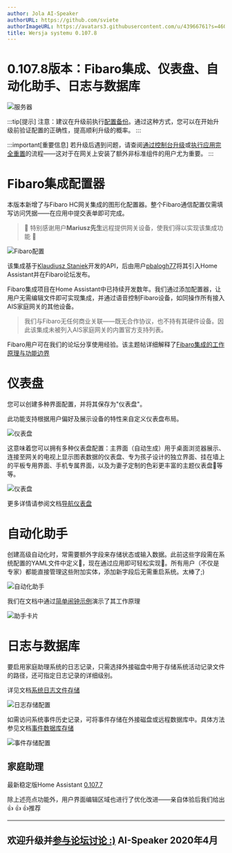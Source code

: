 ```yaml
---
author: Jola AI-Speaker
authorURL: https://github.com/sviete
authorImageURL: https://avatars3.githubusercontent.com/u/43966761?s=460&v=4
title: Wersja systemu 0.107.8
---
```


# 0.107.8版本：Fibaro集成、仪表盘、自动化助手、日志与数据库

![服务器](/img/en/blog/202004/fibaro.png)

<!--truncate-->

:::tip[提示]
注意：建议在升级前执行[配置备份](/docs/ais_bramka_configuration_software#kopia-zapasowa-konfiguracji)。通过这种方式，您可以在开始升级前验证配置的正确性，提高顺利升级的概率。
:::

:::important[重要信息]
若升级后遇到问题，请查阅[通过控制台升级](/docs/ais_bramka_update_manual)或[执行应用完全重置](/docs/ais_bramka_reset_ais_step_by_step)的流程——这对于在网关上安装了额外非标准组件的用户尤为重要。
:::

# Fibaro集成配置器

本版本新增了与Fibaro HC网关集成的图形化配置器。整个Fibaro通信配置仅需填写访问凭据——在应用中提交表单即可完成。

> 🥳 特别感谢用户**Mariusz先生**远程提供网关设备，使我们得以实现该集成功能 🥰

![Fibaro配置](/img/en/frontend/fibaro_config.png)

该集成基于[Klaudiusz Staniek](https://github.com/kstaniek)开发的API，后由用户[pbalogh77](https://forum.fibaro.com/topic/32395-home-assistant-integrates-fibaro-hclhc2/)将其引入Home Assistant并在Fibaro论坛发布。

Fibaro集成项目在Home Assistant中已持续开发数年。我们通过添加配置器，让用户无需编辑文件即可实现集成，并通过语音控制Fibaro设备，如同操作所有接入AIS家庭网关的其他设备。

> 我们与Fibaro无任何商业关联——既无合作协议，也不持有其硬件设备。因此该集成未被列入AIS家庭网关的内置官方支持列表。

Fibaro用户可在我们的论坛分享使用经验。该主题帖详细解释了[Fibaro集成的工作原理与功能边界](https://ai-speaker.discourse.group/t/ais-pytan-kilka-laika/209/10)

# 仪表盘

您可以创建多种界面配置，并将其保存为"仪表盘"。

此功能支持根据用户偏好及展示设备的特性来自定义仪表盘布局。

![仪表盘](/img/en/blog/202004/pulpit.png)

这意味着您可以拥有多种仪表盘配置：主界面（自动生成）用于桌面浏览器展示、连接至网关的电视上显示图表数据的仪表盘、专为孩子设计的独立界面、挂在墙上的平板专用界面、手机专属界面，以及为妻子定制的色彩更丰富的主题仪表盘🥰等等。

![仪表盘](/img/en/blog/202004/dashboardy.png)

更多详情请参阅文档[导航仪表盘](/docs/ais_app_dashboards)

# 自动化助手

创建高级自动化时，常需要额外字段来存储状态或输入数据。此前这些字段需在系统配置的YAML文件中定义🥺，现在通过应用即可轻松实现🥳。所有用户（不仅是专家）都能直接管理这些附加实体，添加新字段后无需重启系统。太棒了;)

![自动化助手](/img/en/bramka/automation_helpers3.png)

我们在文档中通过[简单闹钟示例](/docs/ais_bramka_automation_helpers)演示了其工作原理

![助手卡片](/img/en/bramka/automation_helpers13.png)

# 日志与数据库

要启用家庭助理系统的日志记录，只需选择外接磁盘中用于存储系统活动记录文件的路径，还可指定日志记录的详细级别。

详见文档[系统日志文件存储](/docs/ais_bramka_configuration_logs_and_db#zapis-logów-systemu-do-pliku)

![日志存储配置](/img/en/bramka/bramka_ais_dom_config_logs.png)

如需访问系统事件历史记录，可将事件存储在外接磁盘或远程数据库中。具体方法参见文档[事件数据库存储](/docs/ais_bramka_configuration_logs_and_db#zapis-zdarzeń-do-bazy-danych)

![事件存储配置](/img/en/bramka/bramka_ais_dom_config_db.png)

## 家庭助理

最新稳定版Home Assistant <a href="https://www.home-assistant.io/blog/2020/03/18/release-107/" target="_blank">0.107.7</a>

除上述亮点功能外，用户界面编辑区域也进行了优化改进——亲自体验后我们给出👍 👍 👍推荐

----

欢迎升级并[参与论坛讨论 :)](https://ai-speaker.discourse.group/)
AI-Speaker 2020年4月
----